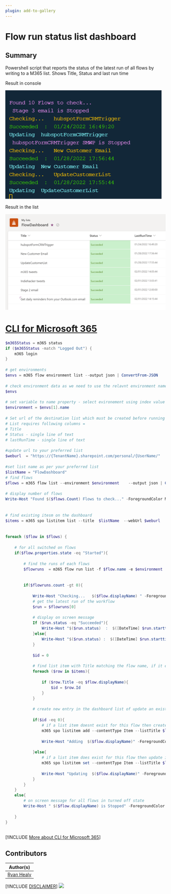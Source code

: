 ```yaml
---
plugin: add-to-gallery
---
```


# Flow run status list dashboard

## Summary

Powershell script that reports the status of the latest run of all flows by writing to a M365 list. Shows Title, Status and last run time


Result in console

![run in console](assets/example2.png)

Result in the list

![adaptive card in teams](assets/example.png)
 
# [CLI for Microsoft 365](#tab/cli-m365-ps)
```powershell
$m365Status = m365 status
if ($m365Status -match "Logged Out") {
    m365 login
}

# get environments
$envs = m365 flow environment list --output json | ConvertFrom-JSON

# check environment data as we need to use the relavnt environment name property 
$envs

# set variable to name property - select evironement using index value
$environment = $envs[1].name

# Set url of the destination list which must be created before running
# List requires following columns = 
# Title 
# Status - single line of text
# lastRunTime - single line of text

#update url to your preferred list 
$weburl  = "https://{TenantName}.sharepoint.com/personal/{UserName/"

#set list name as per your preferred list
$listName = "FlowDashboard"
# find flows
$flows = m365 flow list --environment $environment    --output json | ConvertFrom-JSON

# display number of flows
Write-Host "Found $($flows.Count) Flows to check..." -ForegroundColor Magenta

 
# find existing itesm on the dashboard
$items = m365 spo listitem list --title  $listName  --webUrl $weburl   --output json | ConvertFrom-Json


foreach ($flow in $flows) {
   
    # for all switched on flows
    if($flow.properties.state -eq "Started"){

        # find the runs of each flows
        $flowruns  = m365 flow run list -f $flow.name -e $environment  | ConvertFrom-JSON
       
        
        if($flowruns.count -gt 0){
        
            Write-Host "Checking...   $($flow.displayName) " -ForegroundColor Yellow
            # get the latest run of the workflow
            $run = $flowruns[0]   

            # display on screen message
            If ($run.status -eq "Succeeded"){
                Write-Host "$($run.status)  :  $([DateTime] $run.starttime)" -ForegroundColor Green
            }else{
                Write-Host "$($run.status) :  $([DateTime] $run.starttime)" -ForegroundColor Red
            }

            $id = 0 

            # find list item with Title matching the flow name, if it exists and return ID
            foreach ($row in $items){
           
                if ($row.Title -eq $flow.displayName){
                    $id = $row.Id                
                }
            }      

            # create new entry in the dashboard list of update an existing one

            if($id -eq 0){
                # if a list item doesnt exist for this flow then create it
                m365 spo listitem add --contentType Item --listTitle $listName --webUrl $weburl  --Title $flow.displayName --Status $run.status  --LastRunTime $([DateTime] $run.starttime) | out-null
                
                Write-Host "Adding  $($flow.displayName)" -ForegroundColor Magenta

            }else{
                # if a list item does exist for this flow then update it
                m365 spo listitem set --contentType Item --listTitle $listName --id $id  --webUrl $weburl  --Title $flow.displayName --Status $run.status  --LastRunTime $([DateTime] $run.starttime) | out-null
                
                Write-Host "Updating  $($flow.displayName)" -ForegroundColor cyan
            }
        }
    }
    else{
        # on screen message for all flows in turned off state
        Write-Host " $($flow.displayName) is Stopped" -ForegroundColor Magenta

    }
}



```
[!INCLUDE [More about CLI for Microsoft 365](../../docfx/includes/MORE-CLIM365.md)]

## Contributors

| Author(s) |
|-----------|
| [Ryan Healy](https://github.com/Ryan365Apps)|


[!INCLUDE [DISCLAIMER](../../docfx/includes/DISCLAIMER.md)]
<img src="https://m365-visitor-stats.azurewebsites.net/script-samples/scripts/flow-search-flows-for-connection" aria-hidden="true" />
